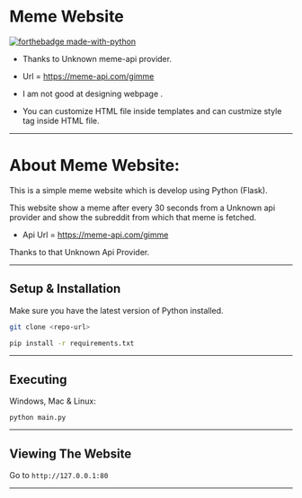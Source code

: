 # Meme Website

[![forthebadge made-with-python](http://ForTheBadge.com/images/badges/made-with-python.svg)](https://www.python.org/)

-  Thanks to Unknown meme-api provider.
- Url = https://meme-api.com/gimme

- I am not good at designing webpage .

- You can customize HTML file inside templates and can custmize style tag inside HTML file.

---

# About Meme Website:

This is a simple meme website which is develop using Python (Flask).

This website show a meme after every 30 seconds from a Unknown api provider and show the subreddit from which that meme is fetched.

- Api  Url = https://meme-api.com/gimme

Thanks to that Unknown Api Provider.

---
## Setup & Installation

Make sure you have the latest version of Python installed.

```bash
git clone <repo-url>
```

```bash
pip install -r requirements.txt
```

---

## Executing

Windows, Mac & Linux:

```
python main.py
```

---

## Viewing The Website

Go to `http://127.0.0.1:80`

---
